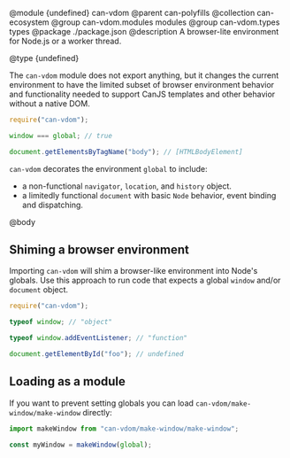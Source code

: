 @module {undefined} can-vdom
@parent can-polyfills
@collection can-ecosystem
@group can-vdom.modules modules
@group can-vdom.types types
@package ./package.json
@description A browser-lite environment for Node.js or a worker thread.

@type {undefined}

The `can-vdom` module does not export anything, but it changes the current
environment to have the limited subset of browser environment behavior and
functionality needed to support CanJS templates and other behavior without
a native DOM.

```javascript
require("can-vdom");

window === global; // true

document.getElementsByTagName("body"); // [HTMLBodyElement]
```

`can-vdom` decorates the environment `global` to include:

 - a non-functional `navigator`, `location`, and `history` object.
 - a limitedly functional `document` with basic `Node` behavior, event binding and dispatching.



@body



## Shiming a browser environment

Importing `can-vdom` will shim a browser-like environment into Node's globals. Use this approach to run code that expects a global `window` and/or `document` object.

```javascript
require("can-vdom");

typeof window; // "object"

typeof window.addEventListener; // "function"

document.getElementById("foo"); // undefined
```

## Loading as a module

If you want to prevent setting globals you can load `can-vdom/make-window/make-window` directly:

```javascript
import makeWindow from "can-vdom/make-window/make-window";

const myWindow = makeWindow(global);
```
